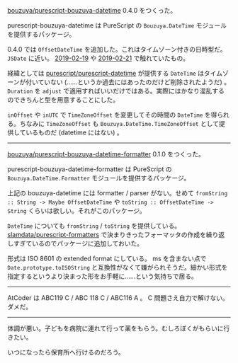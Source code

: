 [bouzuya/purescript-bouzuya-datetime][] 0.4.0 をつくった。

purescript-bouzuya-datetime は PureScript の `Bouzuya.DateTime` モジュールを提供するパッケージ。

0.4.0 では `OffsetDateTime` を追加した。これはタイムゾーン付きの日時型だ。 `JSDate` に近い。 [2019-02-19][] や [2019-02-21][] で触れていたもの。

経緯としては [purescript/purescript-datetime][] が提供する `DateTime` はタイムゾーンが付いていない (……というか過去にはあったのだけど削除されたようだ) 。 `Duration` を `adjust` で適用すればいいだけではある。実際にはかなり混乱するのできちんと型を用意することにした。

`inOffset` や `inUTC` で `TimeZoneOffset` を変更してその時間の `DateTime` を得られる。ちなみに `TimeZoneOffset` も `Bouzuya.DateTime.TimeZoneOffset` として提供しているものだ (datetime にはない) 。

---

[bouzuya/purescript-bouzuya-datetime-formatter][] 0.1.0 をつくった。

purescript-bouzuya-datetime-formatter は PureScript の `Bouzuya.DateTime.Formatter` モジュールを提供するパッケージ。

上記の bouzuya-datetime には formatter / parser がない。せめて `fromString :: String -> Maybe OffsetDateTime` や `toString :: OffsetDateTime -> String` くらいは欲しい。それがこのパッケージ。

`DateTime` についても `fromString` / `toString` を提供している。 [slamdata/purescript-formatters][] で決まりきったフォーマッタの作成を繰り返しすぎているのでパッケージに追加しておいた。

形式は ISO 8601 の extended format にしている。 ms を含まない点で `Date.prototype.toISOString` と互換性がなくて嫌がられそうだ。細かい形式を指定するというより決まった形をお手軽に……という気持ちで居る。

---

AtCoder は ABC119 C / ABC 118 C / ABC116 A 。 C 問題さえ自力で解けない。ダメだ。

---

体調が悪い。子どもを病院に連れて行って薬をもらう。むしろぼくがもらいに行きたい。

いつになったら保育所へ行けるのだろう。

[2019-02-19]: https://blog.bouzuya.net/2019/02/19/
[2019-02-21]: https://blog.bouzuya.net/2019/02/21/
[bouzuya/purescript-bouzuya-datetime-formatter]: https://github.com/bouzuya/purescript-bouzuya-datetime-formatter
[bouzuya/purescript-bouzuya-datetime]: https://github.com/bouzuya/purescript-bouzuya-datetime
[purescript/purescript-datetime]: https://github.com/purescript/purescript-datetime
[slamdata/purescript-formatters]: https://github.com/slamdata/purescript-formatters
